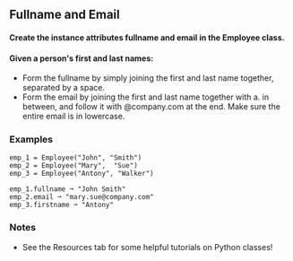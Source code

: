 ## Fullname and Email
#### Create the instance attributes fullname and email in the Employee class. 
#### Given a person's first and last names:

- Form the fullname by simply joining the first and last name together,
  separated by a space.
- Form the email by joining the first and last name together with a.
  in between, and follow it with @company.com at the end. Make sure the
  entire email is in lowercase.
  
### Examples
```
emp_1 = Employee("John", "Smith")
emp_2 = Employee("Mary",  "Sue")
emp_3 = Employee("Antony", "Walker")

emp_1.fullname ➞ "John Smith"
emp_2.email ➞ "mary.sue@company.com"
emp_3.firstname ➞ "Antony"
```

### Notes
- See the Resources tab for some helpful tutorials on Python classes!